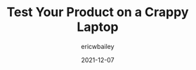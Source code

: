 ---
author: ericwbailey
date: 2021-12-07
publisher: css
tags:
  - testing
  - performance
  - usability
target_url: https://css-tricks.com/test-your-product-on-a-crappy-laptop/
title: Test Your Product on a Crappy Laptop
---